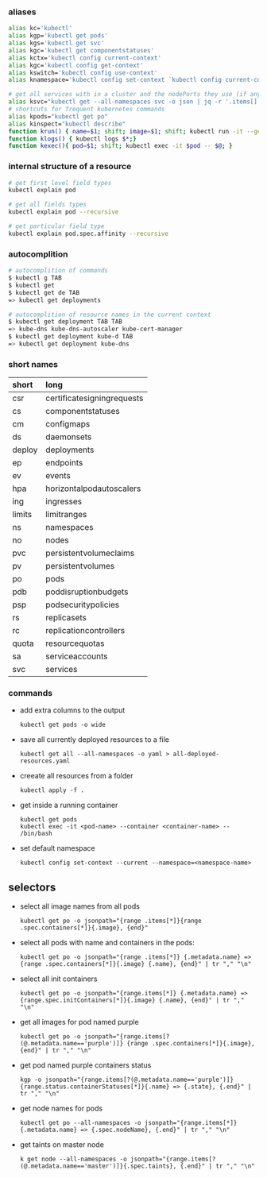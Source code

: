 ### aliases
```bash
alias kc='kubectl'
alias kgp='kubectl get pods'
alias kgs='kubectl get svc'
alias kgc='kubectl get componentstatuses'
alias kctx='kubectl config current-context'
alias kgc='kubectl config get-context'
alias kswitch='kubectl config use-context'
alias knamespace='kubectl config set-context `kubectl config current-context` --namespace'

# get all services with in a cluster and the nodePorts they use (if any)
alias ksvc="kubectl get --all-namespaces svc -o json | jq -r '.items[] | [.metadata.name,([.spec.ports[].nodePort | tostring ] | join(\"|\"))] | @csv'"
# shortcuts for frequent kubernetes commands
alias kpods="kubectl get po"
alias kinspect="kubectl describe"
function krun() { name=$1; shift; image=$1; shift; kubectl run -it --generator=run-pod/v1 --image $image $name -- $@; }
function klogs() { kubectl logs $*;}
function kexec(){ pod=$1; shift; kubectl exec -it $pod -- $@; }
```

### internal structure of a resource
```bash
# get first level field types
kubectl explain pod 

# get all fields types
kubectl explain pod --recursive

# get particular field type
kubectl explain pod.spec.affinity --recursive
```

### autocomplition
```bash
# autocomplition of commands
$ kubectl g TAB
$ kubectl get
$ kubectl get de TAB
=> kubectl get deployments

# autocomplition of resource names in the current context
$ kubectl get deployment TAB TAB
=> kube-dns kube-dns-autoscaler kube-cert-manager
$ kubectl get deployment kube-d TAB
=> kubectl get deployment kube-dns
```


### short names
|  short                      | long                      | 
|:-------------------------|:---------------------------|
|csr |    certificatesigningrequests|
|cs	|componentstatuses|
|cm	|configmaps|
|ds	|daemonsets|
|deploy	|deployments|
|ep	|endpoints|
|ev	|events|
|hpa |    horizontalpodautoscalers|
|ing |ingresses|
|limits	|limitranges|
|ns	|namespaces|
|no	|nodes|
|pvc	|persistentvolumeclaims|
|pv	|persistentvolumes|
|po	|pods|
|pdb	|poddisruptionbudgets|
|psp	|podsecuritypolicies|
|rs	|replicasets|
|rc	|replicationcontrollers|
|quota	|resourcequotas|
|sa	|serviceaccounts|
|svc	|services|

### commands
* add extra columns to the output
  ```
  kubectl get pods -o wide
  ```
* save all currently deployed resources to a file
  ```
  kubectl get all --all-namespaces -o yaml > all-deployed-resources.yaml
  ```
* creeate all resources from a folder
  ```
  kubectl apply -f .
  ```
* get inside a running container
  ```
  kubectl get pods
  kubectl exec -it <pod-name> --container <container-name> -- /bin/bash
  ```
* set default namespace
  ```
  kubectl config set-context --current --namespace=<namespace-name>
  ```
## selectors
  * select all image names from all pods
    ```
    kubectl get po -o jsonpath="{range .items[*]}{range .spec.containers[*]}{.image}, {end}"
    ```
  * select all pods with name and containers in the pods:
    ```
    kubectl get po -o jsonpath="{range .items[*]} {.metadata.name} => {range .spec.containers[*]}{.image} {.name}, {end}" | tr "," "\n"
    ```
  * select all init containers
    ```
    kubectl get po -o jsonpath="{range.items[*]} {.metadata.name} => {range.spec.initContainers[*]}{.image} {.name}, {end}" | tr "," "\n"
    ```
  * get all images for pod named purple
    ```
    kubectl get po -o jsonpath="{range.items[?(@.metadata.name=='purple')]} {range .spec.containers[*]}{.image}, {end}" | tr "," "\n"
    ```
  * get pod named purple containers status
    ```
    kgp -o jsonpath="{range.items[?(@.metadata.name=='purple')]}{range.status.containerStatuses[*]}{.name} => {.state}, {.end}" | tr "," "\n"
    ```
  * get node names for pods
    ```
    kubectl get po --all-namespaces -o jsonpath="{range.items[*]} {.metadata.name} => {.spec.nodeName}, {.end}" | tr "," "\n"
    ```
  * get taints on master node
    ```
    k get node --all-namespaces -o jsonpath="{range.items[?(@.metadata.name=='master')]}{.spec.taints}, {.end}" | tr "," "\n"
    ```
